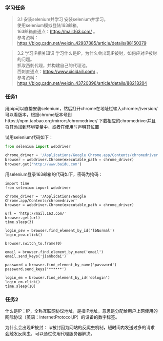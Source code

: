 ### 学习任务
> 3.1 安装selenium并学习
安装selenium并学习。  
使用selenium模拟登陆163邮箱。  
163邮箱直通点：https://mail.163.com/ 。  
参考资料：https://blog.csdn.net/weixin_42937385/article/details/88150379

> 3.2 学习IP相关知识
学习什么是IP，为什么会出现IP被封，如何应对IP被封的问题。  
抓取西刺代理，并构建自己的代理池。  
西刺直通点：https://www.xicidaili.com/ 。  
参考资料：https://blog.csdn.net/weixin_43720396/article/details/88218204  

### 任务1

用pip可以直接安装selenium，然后打开chrome在地址栏输入chrome://version/ 可以看版本，根据chrome版本号到https://npm.taobao.org/mirrors/chromedriver/ 下载相应的chromedriver并且将其添加到环境变量中，或者在使用时声明其位置

试用selenium代码如下：
```python
from selenium import webdriver

chrome_driver = '/Applications/Google Chrome.app/Contents/chromedriver'
browser = webdriver.Chrome(executable_path = chrome_driver)
browser.get('http://www.baidu.com')
```
用selenium登录163邮箱的代码如下，密码为掩码：
```
import time
from selenium import webdriver

chrome_driver = '/Applications/Google Chrome.app/Contents/chromedriver'
browser = webdriver.Chrome(executable_path = chrome_driver)

url = 'http://mail.163.com/'
browser.get(url)
time.sleep(3)

login_psw = browser.find_element_by_id('lbNormal')
login_psw.click()

browser.switch_to.frame(0)

email = browser.find_element_by_name('email')
email.send_keys('jianbodai')

password = browser.find_element_by_name('password')
password.send_keys('******')

login_em = browser.find_element_by_id('dologin')
login_em.click()
time.sleep(10)
```

### 任务2

什么是IP：IP，全称互联网协议地址，是指IP地址，意思是分配给用户上网使用的网际协议（英语：InternetProtocol,IP）的设备的数字标签。

为什么会出现IP被封： ip被封因为网站的反爬虫机制，短时间内发送过多的请求会触发反爬虫，可以通过使用代理服务器解决。

